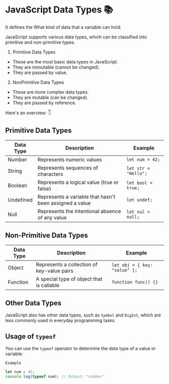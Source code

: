 # JavaScript Data Types 📚

It defines the What kind of data that a variable can hold.

JavaScript supports various data types, which can be classified into primitive and non-primitive types. 
1. Primitive Data Types
- These are the most basic data types in JavaScript.
- They are immutable (cannot be changed).
- They are passed by value.
  
2. NonPrimitive Data Types
- These are more complex data types.
- They are mutable (can be changed).
- They are passed by reference.

Here's an overview: 👇

## Primitive Data Types

| Data Type  | Description                                       | Example           |
|------------|---------------------------------------------------|-------------------|
| Number     | Represents numeric values                        | `let num = 42;`   |
| String     | Represents sequences of characters                | `let str = "Hello";` |
| Boolean    | Represents a logical value (true or false)        | `let bool = true;` |
| Undefined  | Represents a variable that hasn't been assigned a value | `let undef;` |
| Null       | Represents the intentional absence of any value   | `let nul = null;` |

## Non-Primitive Data Types

| Data Type  | Description                                       | Example                         |
|------------|---------------------------------------------------|---------------------------------|
| Object     | Represents a collection of key-value pairs        | `let obj = { key: "value" };`  |
| Function   | A special type of object that is callable         | `function func() {}`           |

## Other Data Types

JavaScript also has other data types, such as `Symbol` and `BigInt`, which are less commonly used in everyday programming tasks.

## Usage of `typeof`

You can use the `typeof` operator to determine the data type of a value or variable:

`Example`

```javascript
let num = 42;
console.log(typeof num); // Output: "number"
```
